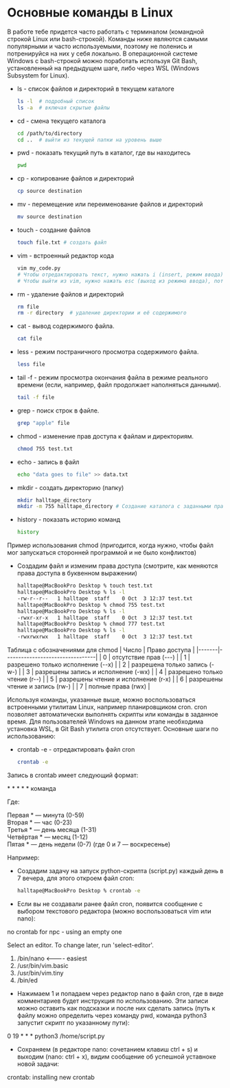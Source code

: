 # Основные команды в Linux

В работе тебе придется часто работать с терминалом (командной строкой Linux или bash-строкой).
Команды ниже являются самыми популярными и часто используемыми, поэтому не поленись и потренируйся на них у себя локально.
В операционной системе Windows с bash-строкой можно поработать используя Git Bash, установленный на предыдущем шаге, либо через WSL (Windows Subsystem for Linux).


- ls - список файлов и директорий в текущем каталоге
    ```bash
    ls -l  # подробный список
    ls -a  # включая скрытые файлы
    ```
- cd - смена текущего каталога
    ```bash
    cd /path/to/directory
    cd ..  # выйти из текущей папки на уровень выше
    ```
- pwd - показать текущий путь в каталог, где вы находитесь
    ```bash
    pwd
    ```
- cp - копирование файлов и директорий
    ```bash
    cp source destination
    ```
- mv - перемещение или переименование файлов и директорий
    ```bash
    mv source destination
- touch - создание файлов
    ```bash
    touch file.txt # создать файл
    ```
- vim - встроенный редактор кода
    ```bash
    vim my_code.py
    # Чтобы отредактировать текст, нужно нажать i (insert, режим ввода)
    # Чтобы выйти из vim, нужно нажать esc (выход из режима ввода), потом :wq (это сохраняет файл и выходит из него)
    ```
- rm - удаление файлов и директорий
    ```bash
    rm file
    rm -r directory  # удаление директории и её содержимого
    ```
- cat - вывод содержимого файла.
    ```bash
    cat file
    ```
- less - режим постраничного просмотра содержимого файла.
    ```bash
    less file
    ```
- tail -f - режим просмотра окончания файла в режиме реального времени (если, например, файл продолжает наполняться данными).
    ```bash
    tail -f file
    ```
- grep - поиск строк в файле.
    ```bash
    grep "apple" file
    ```
- chmod - изменение прав доступа к файлам и директориям.
    ```bash
    chmod 755 test.txt
    ```
- echo - запись в файл
  ```bash
  echo "data goes to file" >> data.txt
  ```
- mkdir - создать директорию (папку)
  ```bash
  mkdir halltape_directory
  mkdir -m 755 halltape_directory # Создание каталога с заданными правами доступа
  ```
- history - показать историю команд
  ```bash
  history
  ```

Пример использования chmod (пригодится, когда нужно, чтобы файл мог запускаться сторонней программой и не было конфликтов)
- Создадим файл и изменим права доступа (смотрите, как меняются права доступа в буквенном выражении)
    ```bash
    halltape@MacBookPro Desktop % touch test.txt
    halltape@MacBookPro Desktop % ls -l
    -rw-r--r--   1 halltape  staff    0 Oct  3 12:37 test.txt
    halltape@MacBookPro Desktop % chmod 755 test.txt 
    halltape@MacBookPro Desktop % ls -l
    -rwxr-xr-x   1 halltape  staff    0 Oct  3 12:37 test.txt
    halltape@MacBookPro Desktop % chmod 777 test.txt 
    halltape@MacBookPro Desktop % ls -l
    -rwxrwxrwx   1 halltape  staff    0 Oct  3 12:37 test.txt
    ```

Таблица с обозначениями для chmod
| Число | Право доступа                   |
|-------|---------------------------------|
| 0     | отсутствие прав (---)          |
| 1     | разрешено только исполнение (--x) |
| 2     | разрешена только запись (-w-)   |
| 3     | разрешены запись и исполнение (-wx) |
| 4     | разрешено только чтение (r--)   |
| 5     | разрешены чтение и исполнение (r-x) |
| 6     | разрешены чтение и запись (rw-)  |
| 7     | полные права (rwx)              |

Используя команды, указанные выше, можно воспользоваться встроенными утилитам Linux, например планировщиком cron.
cron позволяет автоматически выполнять скрипты или команды в заданное время.
Для пользователей Windows на данном этапе необходима установка WSL, в Git Bash утилита cron отсутствует.
Основные шаги по использованию:

- crontab -e - отредактировать файл cron
  ```bash
  crontab -e
  ```
  
Запись в crontab имеет следующий формат:

\* * * * * команда

Где:

Первая * — минута (0-59)  
Вторая * — час (0-23)  
Третья * — день месяца (1-31)  
Четвёртая * — месяц (1-12)  
Пятая * — день недели (0-7) (где 0 и 7 — воскресенье)

Например:
- Создадим задачу на запуск python-скрипта (script.py) каждый день в 7 вечера, для этого откроем файл cron:
    ```bash
    halltape@MacBookPro Desktop % crontab -e
    ```
    
- Если вы не создавали ранее файл cron, появится сообщение с выбором текстового редактора (можно воспользоваться vim или nano):

no crontab for npc - using an empty one

Select an editor.  To change later, run 'select-editor'.
  1. /bin/nano        <---- easiest
  2. /usr/bin/vim.basic
  3. /usr/bin/vim.tiny
  4. /bin/ed 

- Нажимаем 1 и попадаем через редактор nano в файл cron, где в виде комментариев будет инструкция по использованию. Эти записи можно оставить как подсказки и после них сделать запись (путь к файлу можно определить через команду pwd, команда python3 запустит скрипт по указанному пути):

0 19 * * * python3 /home/script.py

- Сохраняем (в редакторе nano: сочетанием клавиш ctrl + s) и выходим (nano: ctrl + x), видим сообщение об успешной уставноке новой задачи:

crontab: installing new crontab




